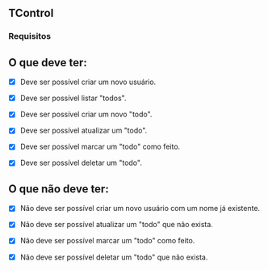 ## TControl ##

### Requisitos ###

## O que deve ter:
- [X] Deve ser possível criar um novo usuário.
- [X] Deve ser possível listar "todos".
- [X] Deve ser possível criar um novo "todo".
- [X] Deve ser possível atualizar um "todo".
- [X] Deve ser possível marcar um "todo" como feito.
- [X] Deve ser possível deletar um "todo".
  

## O que não deve ter:
- [X] Não deve ser possível criar um novo usuário com um nome já existente.
- [X] Não deve ser possível atualizar um "todo" que não exista.
- [X] Não deve ser possível marcar um "todo" como feito.
- [X] Não deve ser possível deletar um "todo" que não exista.
  
